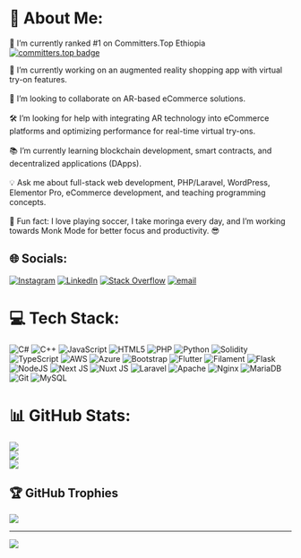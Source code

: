 # 💫 About Me:
🥇 I’m currently ranked #1 on Committers.Top Ethiopia &nbsp; [![committers.top badge](https://user-badge.committers.top/ethiopia/MarufAbrar.svg)](https://user-badge.committers.top/ethiopia/MarufAbrar)
<br>

🔭 I’m currently working on an augmented reality shopping app with virtual try-on features.<br><br>🤝 I’m looking to collaborate on AR-based eCommerce solutions.<br><br>🛠️ I’m looking for help with integrating AR technology into eCommerce platforms and optimizing performance for real-time virtual try-ons.<br><br>📚 I’m currently learning blockchain development, smart contracts, and decentralized applications (DApps).<br><br>💡 Ask me about full-stack web development, PHP/Laravel, WordPress, Elementor Pro, eCommerce development, and teaching programming concepts.<br><br>🎉 Fun fact: I love playing soccer, I take moringa every day, and I’m working towards Monk Mode for better focus and productivity. 😎


## 🌐 Socials:
[![Instagram](https://img.shields.io/badge/Instagram-%23E4405F.svg?logo=Instagram&logoColor=white)](https://instagram.com/https://www.instagram.com/ops_gen/) [![LinkedIn](https://img.shields.io/badge/LinkedIn-%230077B5.svg?logo=linkedin&logoColor=white)](https://linkedin.com/in/maruf-abrar) [![Stack Overflow](https://img.shields.io/badge/-Stackoverflow-FE7A16?logo=stack-overflow&logoColor=white)](https://stackoverflow.com/users/15877131) [![email](https://img.shields.io/badge/Email-D14836?logo=gmail&logoColor=white)](mailto:maracode1@gmail.com) 

# 💻 Tech Stack:
![C#](https://img.shields.io/badge/c%23-%23239120.svg?style=for-the-badge&logo=csharp&logoColor=white) ![C++](https://img.shields.io/badge/c++-%2300599C.svg?style=for-the-badge&logo=c%2B%2B&logoColor=white) ![JavaScript](https://img.shields.io/badge/javascript-%23323330.svg?style=for-the-badge&logo=javascript&logoColor=%23F7DF1E) ![HTML5](https://img.shields.io/badge/html5-%23E34F26.svg?style=for-the-badge&logo=html5&logoColor=white) ![PHP](https://img.shields.io/badge/php-%23777BB4.svg?style=for-the-badge&logo=php&logoColor=white) ![Python](https://img.shields.io/badge/python-3670A0?style=for-the-badge&logo=python&logoColor=ffdd54) ![Solidity](https://img.shields.io/badge/Solidity-%23363636.svg?style=for-the-badge&logo=solidity&logoColor=white) ![TypeScript](https://img.shields.io/badge/typescript-%23007ACC.svg?style=for-the-badge&logo=typescript&logoColor=white) ![AWS](https://img.shields.io/badge/AWS-%23FF9900.svg?style=for-the-badge&logo=amazon-aws&logoColor=white) ![Azure](https://img.shields.io/badge/azure-%230072C6.svg?style=for-the-badge&logo=microsoftazure&logoColor=white) ![Bootstrap](https://img.shields.io/badge/bootstrap-%238511FA.svg?style=for-the-badge&logo=bootstrap&logoColor=white) ![Flutter](https://img.shields.io/badge/Flutter-%2302569B.svg?style=for-the-badge&logo=Flutter&logoColor=white) ![Filament](https://img.shields.io/badge/Filament-FFAA00?style=for-the-badge&logoColor=%23000000) ![Flask](https://img.shields.io/badge/flask-%23000.svg?style=for-the-badge&logo=flask&logoColor=white) ![NodeJS](https://img.shields.io/badge/node.js-6DA55F?style=for-the-badge&logo=node.js&logoColor=white) ![Next JS](https://img.shields.io/badge/Next-black?style=for-the-badge&logo=next.js&logoColor=white) ![Nuxt JS](https://img.shields.io/badge/Nuxt-002E3B?style=for-the-badge&logo=nuxt.js&logoColor=#00DC82) ![Laravel](https://img.shields.io/badge/laravel-%23FF2D20.svg?style=for-the-badge&logo=laravel&logoColor=white) ![Apache](https://img.shields.io/badge/apache-%23D42029.svg?style=for-the-badge&logo=apache&logoColor=white) ![Nginx](https://img.shields.io/badge/nginx-%23009639.svg?style=for-the-badge&logo=nginx&logoColor=white) ![MariaDB](https://img.shields.io/badge/MariaDB-003545?style=for-the-badge&logo=mariadb&logoColor=white) ![Git](https://img.shields.io/badge/git-%23F05033.svg?style=for-the-badge&logo=git&logoColor=white) ![MySQL](https://img.shields.io/badge/mysql-4479A1.svg?style=for-the-badge&logo=mysql&logoColor=white)
# 📊 GitHub Stats:
![](https://github-readme-stats.vercel.app/api?username=marufabrar&theme=react&hide_border=false&include_all_commits=false&count_private=false)<br/>
![](https://nirzak-streak-stats.vercel.app/?user=marufabrar&theme=react&hide_border=false)<br/>
![](https://github-readme-stats.vercel.app/api/top-langs/?username=marufabrar&theme=react&hide_border=false&include_all_commits=false&count_private=false&layout=compact)

## 🏆 GitHub Trophies
![](https://github-profile-trophy.vercel.app/?username=marufabrar&theme=radical&no-frame=false&no-bg=true&margin-w=4)

---
[![](https://visitcount.itsvg.in/api?id=marufabrar&icon=0&color=0)](https://visitcount.itsvg.in)

<!-- Proudly created with GPRM ( https://gprm.itsvg.in ) -->

